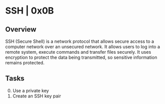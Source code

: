 # SSH | 0x0B

## Overview
SSH (Secure Shell) is a network protocol that allows secure access to a computer network over an unsecured network. It allows users to log into a remote system, execute commands and transfer files securely. It uses encryption to protect the data being transmitted, so sensitive information remains protected.

## Tasks
0. Use a private key
1. Create an SSH key pair

